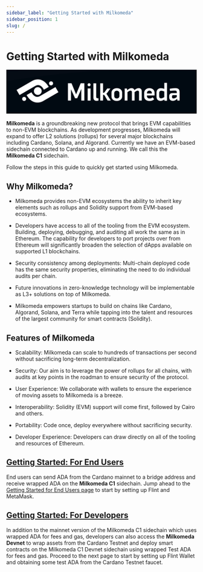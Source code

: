 ```yaml
---
sidebar_label: "Getting Started with Milkomeda"
sidebar_position: 1
slug: /
---
```


# Getting Started with Milkomeda

<img src="/img/milkomeda-banner.png" className="img-full" alt=""/>

**Milkomeda** is a groundbreaking new protocol that brings EVM capabilities to non-EVM blockchains. As development progresses, Milkomeda will expand to offer L2 solutions (rollups) for several major blockchains including Cardano, Solana, and Algorand. Currently we have an EVM-based sidechain connected to Cardano up and running. We call this the **Milkomeda C1** sidechain.

Follow the steps in this guide to quickly get started using Milkomeda.

## Why Milkomeda?

- Milkomeda provides non-EVM ecosystems the ability to inherit key elements such as rollups and Solidity support from EVM-based ecosystems.

- Developers have access to all of the tooling from the EVM ecosystem. Building, deploying, debugging, and auditing all work the same as in Ethereum. The capability for developers to port projects over from Ethereum will significantly broaden the selection of dApps available on supported L1 blockchains.

- Security consistency among deployments: Multi-chain deployed code has the same security properties, eliminating the need to do individual audits per chain.

- Future innovations in zero-knowledge technology will be implementable as L3+ solutions on top of Milkomeda.

- Milkomeda empowers startups to build on chains like Cardano, Algorand, Solana, and Terra while tapping into the talent and resources of the largest community for smart contracts (Solidity).

## Features of Milkomeda

- Scalability: Milkomeda can scale to hundreds of transactions per second without sacrificing long-term decentralization.

- Security: Our aim is to leverage the power of rollups for all chains, with audits at key points in the roadman to ensure security of the protocol.

- User Experience: We collaborate with wallets to ensure the experience of moving assets to Milkomeda is a breeze.

- Interoperability: Solidity (EVM) support will come first, followed by Cairo and others.

- Portability: Code once, deploy everywhere without sacrificing security.

- Developer Experience: Developers can draw directly on all of the tooling and resources of Ethereum.

## [Getting Started: For End Users](./cardano/for-end-users/)

End users can send ADA from the Cardano mainnet to a bridge address and receive wrapped ADA on the **Milkomeda C1** sidechain. Jump ahead to the [Getting Started for End Users page](./cardano/for-end-users) to start by setting up Flint and MetaMask.

## [Getting Started: For Developers](./cardano/for-developers/)

In addition to the mainnet version of the Milkomeda C1 sidechain which uses wrapped ADA for fees and gas, developers can also access the **Milkomeda Devnet** to wrap assets from the Cardano Testnet and deploy smart contracts on the Milkomeda C1 Devnet sidechain using wrapped Test ADA for fees and gas. Proceed to the next page to start by setting up Flint Wallet and obtaining some test ADA from the Cardano Testnet faucet.
